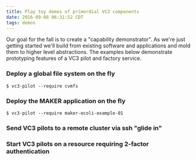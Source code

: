 ```yaml
---
title: Play toy demos of primordial VC3 components
date: 2016-09-08 06:31:52 CDT
tags: demos
---
```


Our goal for the fall is to create a "capability demonstrator".  As we're just getting started we'll build from existing software and applications and mold them to higher level abstractions.  The examples below demonstrate prototyping features of a VC3 pilot and factory service.

### Deploy a global file system on the fly 

    $ vc3-pilot --require cvmfs

<script type="text/javascript" src="https://asciinema.org/a/40j5dnd6m67yog3y4qa4tw957.js" id="asciicast-40j5dnd6m67yog3y4qa4tw957" async data-size="medium" data-width="100" data-theme="monokai"></script>

### Deploy the MAKER application on the fly

    $ vc3-pilot --require maker-ecoli-example-01
    
<script type="text/javascript" src="https://asciinema.org/a/4qzmcrpmrzssxen6s1knkgw86.js" id="asciicast-4qzmcrpmrzssxen6s1knkgw86" async data-size="medium" data-width="100" data-theme="monokai"></script>

### Send VC3 pilots to a remote cluster via ssh "glide in"

<script type="text/javascript" src="https://asciinema.org/a/7a9ku2k4z3ujtnr1v4cjo6mq3.js" id="asciicast-7a9ku2k4z3ujtnr1v4cjo6mq3" async data-size="medium" data-width="100" data-theme="monokai"></script>

### Start VC3 pilots on a resource requiring 2-factor authentication
 
<script type="text/javascript" src="https://asciinema.org/a/84798.js" id="asciicast-84798" async data-size="medium" data-width="100" data-theme="monokai"></script>
